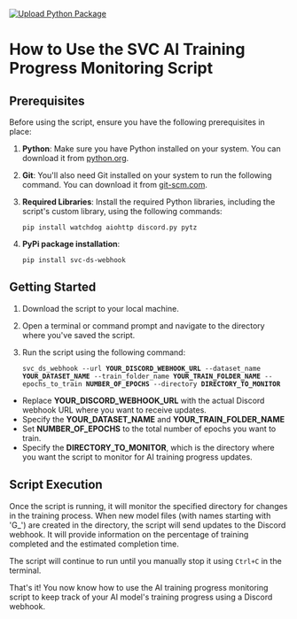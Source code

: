 [![Upload Python Package](https://github.com/filispeen/so-vits-svc-discord-webhook-notification/actions/workflows/python_publish.yml/badge.svg)](https://github.com/filispeen/so-vits-svc-discord-webhook-notification/actions/workflows/python_publish.yml)
<h1 id="how-to-use-the-svc-ai-training-progress-monitoring-script">How to Use the SVC AI Training Progress Monitoring Script</h1>
<h2 id="prerequisites">Prerequisites</h2>
<p>Before using the script, ensure you have the following prerequisites in place:</p>
<ol>
<li><p><strong>Python</strong>: Make sure you have Python installed on your system. You can download it from <a href="https://www.python.org/downloads">python.org</a>.</p>
</li>
<li><p><strong>Git</strong>: You&#39;ll also need Git installed on your system to run the following command. You can download it from <a href="https://git-scm.com/downloads">git-scm.com</a>.</p>
</li>
<li><p><strong>Required Libraries</strong>: Install the required Python libraries, including the script&#39;s custom library, using the following commands:</p>
<pre><code class="language-bash">pip install watchdog aiohttp discord.py pytz
</code></pre>
</li>
<li><p><strong>PyPi package installation</strong>:</p>
<pre><code class="language-bash">pip install svc-ds-webhook
</code></pre>
</li>
</ol>
<h2 id="getting-started">Getting Started</h2>
<ol>
<li><p>Download the script to your local machine.</p>
</li>
<li><p>Open a terminal or command prompt and navigate to the directory where you&#39;ve saved the script.</p>
</li>
<li><p>Run the script using the following command:</p>
<pre><code class="language-bash">svc_ds_webhook --url <strong>YOUR_DISCORD_WEBHOOK_URL</strong> --dataset_name <strong>YOUR_DATASET_NAME</strong> --train_folder_name <strong>YOUR_TRAIN_FOLDER_NAME</strong> --epochs_to_train <strong>NUMBER_OF_EPOCHS</strong> --directory <strong>DIRECTORY_TO_MONITOR</strong>
</code></pre>
</li>
</ol>
<ul>
<li>Replace <strong>YOUR_DISCORD_WEBHOOK_URL</strong> with the actual Discord webhook URL where you want to receive updates.</li>
<li>Specify the <strong>YOUR_DATASET_NAME</strong> and <strong>YOUR_TRAIN_FOLDER_NAME</strong></li>
<li>Set <strong>NUMBER_OF_EPOCHS</strong> to the total number of epochs you want to train.</li>
<li>Specify the <strong>DIRECTORY_TO_MONITOR</strong>, which is the directory where you want the script to monitor for AI training progress updates.</li>
</ul>
<h2 id="script-execution">Script Execution</h2>
<p>Once the script is running, it will monitor the specified directory for changes in the training process. When new model files (with names starting with &#39;G_&#39;) are created in the directory, the script will send updates to the Discord webhook. It will provide information on the percentage of training completed and the estimated completion time.</p>
<p>The script will continue to run until you manually stop it using <code>Ctrl+C</code> in the terminal.</p>
<p>That&#39;s it! You now know how to use the AI training progress monitoring script to keep track of your AI model&#39;s training progress using a Discord webhook.</p>
